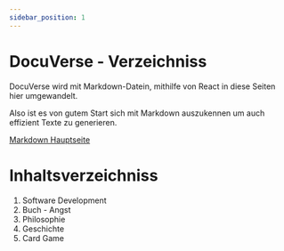 ```yaml
---
sidebar_position: 1
---
```


# DocuVerse - Verzeichniss

DocuVerse wird mit Markdown-Datein, mithilfe von React in diese Seiten hier umgewandelt.

Also ist es von gutem Start sich mit Markdown auszukennen um auch effizient Texte zu generieren.

[Markdown Hauptseite](https://markdown.de/)

# Inhaltsverzeichniss

1. Software Development
2. Buch - Angst
3. Philosophie
4. Geschichte
5. Card Game

